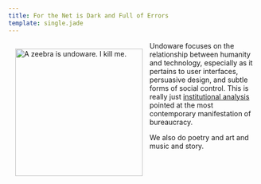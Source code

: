 ```yaml
---
title: For the Net is Dark and Full of Errors
template: single.jade
---
```


<img src="https://undoware-cdn.appspot.com/vector/zebra.svg" alt="A zeebra is undoware. I kill me." style="width: 256px;  float: left; margin: 1em">

Undoware focuses on the relationship between humanity and technology, especially as it pertains to user interfaces, persuasive design, and subtle forms of social control. This is really just [institutional analysis](http://en.wikipedia.org/wiki/Institutional_analysis) pointed at the most contemporary manifestation of bureaucracy.

We also do poetry and art and music and story. 
